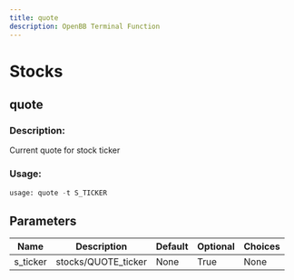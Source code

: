 ```yaml
---
title: quote
description: OpenBB Terminal Function
---
```


# Stocks

## quote

### Description: 

Current quote for stock ticker

### Usage: 
```python
usage: quote -t S_TICKER
```

## Parameters

| Name | Description | Default | Optional | Choices |
| ---- | ----------- | ------- | -------- | ------- |
| s_ticker | stocks/QUOTE_ticker | None | True | None |


